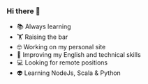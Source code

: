 ### Hi there 👋

- 📚 Always learning 
- 🏋 Raising the bar
- 🤓 Working on my personal site 
- 🧠 Improving my English and technical skills 
- 💻 Looking for remote positions
- 👽 Learning NodeJs, Scala & Python
<!--
**fpineda3105/fpineda3105** is a ✨ _special_ ✨ repository because its `README.md` (this file) appears on your GitHub profile.

Here are some ideas to get you started:

- 🔭 I’m currently working on ...
- 🌱 I’m currently learning ...
- 👯 I’m looking to collaborate on ...
- 🤔 I’m looking for help with ...
- 💬 Ask me about ...
- 📫 How to reach me: ...
- 😄 Pronouns: ...
- ⚡ Fun fact: ...
-->
